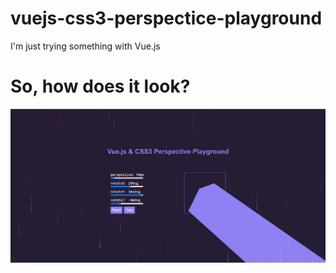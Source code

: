 # vuejs-css3-perspectice-playground
I'm just trying something with Vue.js

# So, how does it look?
<img src="./playground.png" />
